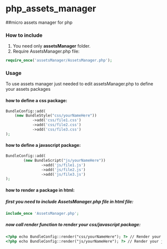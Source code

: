 php_assets_manager
==================

##micro assets manager for php

### How to include

1. You need only **assetsManager** folder.
2. Require AssetsManager.php file:

``` php
require_once('assetsManager/AssetsManager.php');
```

### Usage
To use assets manager just needed to edit assetsManager.php
to define your assets packages

#### how to define a css package:
``` php
BundleConfig::add(
    (new BundleStyle("css/yourNameHere"))
            ->add('css/file1.css')
            ->add('css/file2.css')
            ->add('css/file3.css')
);
```

#### how to define a javascript package:
``` php
BundleConfig::add(
        (new BundleScript("js/yourNameHere"))
                ->add('js/file1.js')
                ->add('js/file2.js')
                ->add('js/file3.js')
);
```
#### how to render a package in html:
##### first you need to include AssetsManager.php file in html file:
``` php
include_once 'AssetsManager.php';
```

##### now call render function to render your css/javascript package:
``` html
<?php echo BundleConfig::render("css/yourNameHere"); ?> // Render your css package
<?php echo BundleConfig::render("js/yourNameHere"); ?> // Render your javascript package
```
